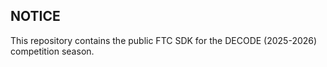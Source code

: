 ## NOTICE
This repository contains the public FTC SDK for the DECODE (2025-2026) competition season.
